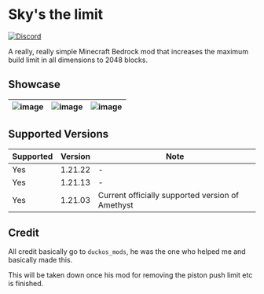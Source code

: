 # Sky's the limit

<a href="https://discord.gg/ArvWEVHGWs"><img alt="Discord" src="https://img.shields.io/discord/1218673790775726182.svg?style=flat&label=Azurite&logo=discord&logoColor=ffffff&color=011e2c&labelColor=1f3157" /></a>

A really, really simple Minecraft Bedrock mod that increases the 
maximum build limit in all dimensions to 2048 blocks.

## Showcase
| ![image](https://github.com/AmethystAPI/Skys-the-Limit/blob/main/assets/img1.png?raw=true) | ![image](https://github.com/AmethystAPI/Skys-the-Limit/blob/main/assets/img2.png?raw=true) | ![image](https://github.com/AmethystAPI/Skys-the-Limit/blob/main/assets/img3.png?raw=true) |
|----------------------------------------------------------------------------------------------------------------------|----------------------------------------------------------------------------------------------------------------------|----------------------------------------------------------------------------------------------------------------------|

## Supported Versions
| Supported | Version | Note                                             |
|-----------|---------|--------------------------------------------------|
| Yes       | 1.21.22 | -                                                |
| Yes       | 1.21.13 | -                                                |
| Yes       | 1.21.03 | Current officially supported version of Amethyst |

## Credit
All credit basically go to `duckos_mods`,
he was the one who helped me and basically made this.

This will be taken down once his mod for
removing the piston push limit etc is finished.
